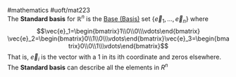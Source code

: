 #mathematics #uoft/mat223  
The **Standard basis** for $\mathbb{R}^n$ is the [Base (Basis)](Base%20(Basis).md) set $\{\vec{e}_{1},...,\vec{e}_n\}$ where $$\vec{e}_1=\begin{bmatrix}1\\0\\0\\\vdots\end{bmatrix} \vec{e}_2=\begin{bmatrix}0\\1\\0\\\vdots\end{bmatrix}\vec{e}_3=\begin{bmatrix}0\\0\\1\\\vdots\end{bmatrix}$$That is, $\vec{e}_i$ is the vector with a 1 in its ith coordinate and zeros elsewhere.  
The **Standard basis** can describe all the elements in $R^n$
